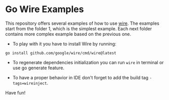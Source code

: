 # Go Wire Examples

This repository offers several examples of how to use [wire](https://github.com/google/wire).
The examples start from the folder 1, which is the simplest example.
Each next folder contains more complex example based on the previous one.

- To play with it you have to install Wire by running:

```shell
go install github.com/google/wire/cmd/wire@latest
```

- To regenerate dependencies initialization you can run `wire` in terminal or use go generate feature.

- To have a proper behavior in IDE don't forget to add the build tag `-tags=wireinject`.

Have fun!
